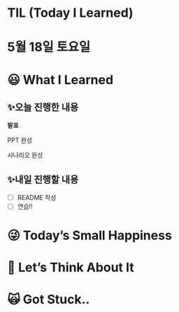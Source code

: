 # TIL (Today I Learned)

# 5월 18일 토요일

# 😃 What I Learned

## ✨오늘 진행한 내용

**발표**

PPT 완성

시나리오 완성

## ✨내일 진행할 내용

- [ ]  README 작성
- [ ]  연습!!

# 😜 Today’s Small Happiness

# 🧐 Let’s Think About It

# 🙀 Got Stuck..
